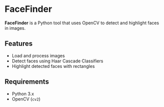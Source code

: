 # FaceFinder

**FaceFinder** is a Python tool that uses OpenCV to detect and highlight faces in images.

## Features

- Load and process images
- Detect faces using Haar Cascade Classifiers
- Highlight detected faces with rectangles

## Requirements

- Python 3.x
- OpenCV (`cv2`)

